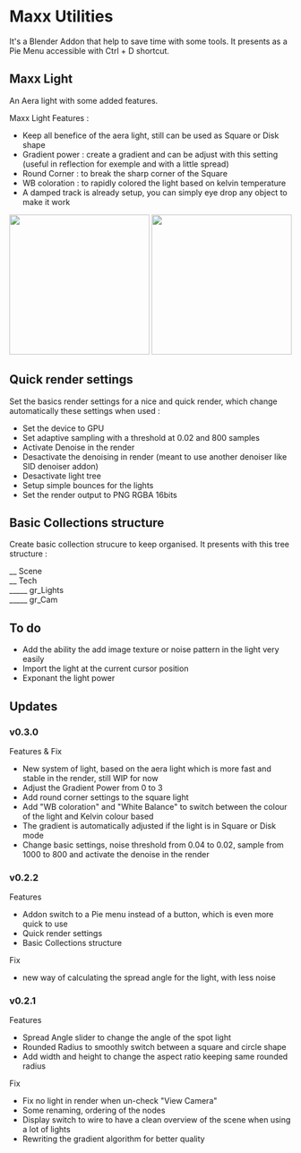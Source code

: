 # Maxx Utilities

It's a Blender Addon that help to save time with some tools. It presents as a Pie Menu accessible with Ctrl + D shortcut.

## Maxx Light

An Aera light with some added features.

Maxx Light Features :

  - Keep all benefice of the aera light, still can be used as Square or Disk shape
  - Gradient power : create a gradient and can be adjust with this setting (useful in reflection for exemple and with a little spread)
  - Round Corner : to break the sharp corner of the Square
  - WB coloration : to rapidly colored the light based on kelvin temperature
  - A damped track is already setup, you can simply eye drop any object to make it work

<img src="https://github.com/xamenzie/Maxx-Utilities/assets/50946132/d1a1adcb-d02b-4441-824e-1f98978f3fd5)" width="250" height="250"/> <img src="https://github.com/xamenzie/Maxx-Utilities/assets/50946132/cc348784-4695-470a-86e4-492ea0c11ce7" width="250" height="250"/>


## Quick render settings

Set the basics render settings for a nice and quick render, which change automatically these settings when used :

  - Set the device to GPU
  - Set adaptive sampling with a threshold at 0.02 and 800 samples
  - Activate Denoise in the render
  - Desactivate the denoising in render (meant to use another denoiser like SID denoiser addon)
  - Desactivate light tree
  - Setup simple bounces for the lights
  - Set the render output to PNG RGBA 16bits

## Basic Collections structure

Create basic collection strucure to keep organised. It presents with this tree structure :

__ Scene<br>
__ Tech<br>
_____ gr_Lights<br>
_____ gr_Cam<br>

## To do

  - Add the ability the add image texture or noise pattern in the light very easily
  - Import the light at the current cursor position
  - Exponant the light power

## Updates

### v0.3.0

  Features & Fix

  - New system of light, based on the aera light which is more fast and stable in the render, still WIP for now
  - Adjust the Gradient Power from 0 to 3
  - Add round corner settings to the square light
  - Add "WB coloration" and "White Balance" to switch between the colour of the light and Kelvin colour based
  - The gradient is automatically adjusted if the light is in Square or Disk mode
  - Change basic settings, noise threshold from 0.04 to 0.02, sample from 1000 to 800 and activate the denoise in the render

### v0.2.2

  Features

  - Addon switch to a Pie menu instead of a button, which is even more quick to use
  - Quick render settings
  - Basic Collections structure

  Fix

  - new way of calculating the spread angle for the light, with less noise

### v0.2.1

  Features
  
  - Spread Angle slider to change the angle of the spot light
  - Rounded Radius to smoothly switch between a square and circle shape
  - Add width and height to change the aspect ratio keeping same rounded radius
  
  Fix
  
  - Fix no light in render when un-check "View Camera"
  - Some renaming, ordering of the nodes
  - Display switch to wire to have a clean overview of the scene when using a lot of lights
  - Rewriting the gradient algorithm for better quality

